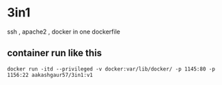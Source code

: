 # 3in1
ssh , apache2 , docker in one dockerfile
## container run like this
```
docker run -itd --privileged -v docker:var/lib/docker/ -p 1145:80 -p 1156:22 aakashgaur57/3in1:v1 

```
